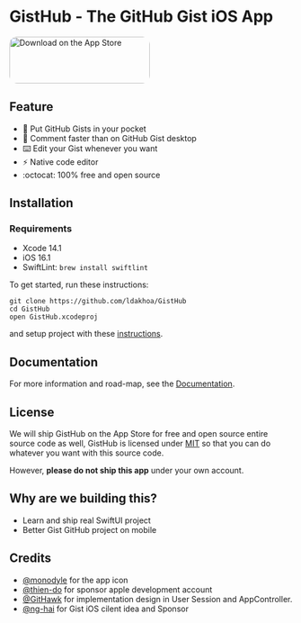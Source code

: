 # GistHub - The GitHub Gist iOS App

<a href="https://apps.apple.com/app/gisthub/id1660465260" style="display: inline-block; overflow: hidden; border-top-left-radius: 13px; border-top-right-radius: 13px; border-bottom-right-radius: 13px; border-bottom-left-radius: 13px; width: 250px; height: 83px;"><img src="https://tools.applemediaservices.com/api/badges/download-on-the-app-store/black/en-us?size=250x83&amp;releaseDate=1627603200&h=72b0c8495c2c0af1291efef280c4c2c1" alt="Download on the App Store" style="border-top-left-radius: 13px; border-top-right-radius: 13px; border-bottom-right-radius: 13px; border-bottom-left-radius: 13px; width: 250px; height: 83px;"></a>

## Feature
- 📱 Put GitHub Gists in your pocket
- 💬 Comment faster than on GitHub Gist desktop
- ⌨️ Edit your Gist whenever you want
- ⚡️ Native code editor
- :octocat:	100% free and open source

## Installation

### Requirements
- Xcode 14.1
- iOS 16.1
- SwiftLint: `brew install swiftlint`

To get started, run these instructions:
```
git clone https://github.com/ldakhoa/GistHub
cd GistHub
open GistHub.xcodeproj
```
and setup project with these [instructions](./CONTRIBUTING.md).

## Documentation

For more information and road-map, see the [Documentation](./Documentation/).

## License

We will ship GistHub on the App Store for free and open source entire source code as well, GistHub is licensed under [MIT](./LICENSE) so that you can do whatever you want with this source code.

However, **please do not ship this app** under your own account.

## Why are we building this?
- Learn and ship real SwiftUI project
- Better Gist GitHub project on mobile

## Credits
- [@monodyle] for the app icon
- [@thien-do] for sponsor apple development account
- [@GitHawk] for implementation design in User Session and AppController.
- [@ng-hai] for Gist iOS cilent idea and Sponsor

[@monodyle]: https://github.com/monodyle
[@thien-do]: https://github.com/thien-do
[@ng-hai]: https://github.com/ng-hai
[@GitHawk]: https://github.com/GitHawkApp/GitHawk
